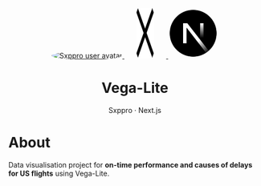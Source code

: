 <div align="center">
    <a href="https://github.com/sxppro/vega-lite">
        <img style="border-radius:50%" src="https://avatars.githubusercontent.com/u/90514161" alt="Sxppro user avatar" width="100" height="100">
        <img style="width: 7%; margin-left: 24px; margin-right: 24px;" src="public/collab.svg" alt="Sxppro user avatar" width="100" height="100">
        <img style="border-radius:50%" src="public/nextjs.svg" alt="Sxppro user avatar" width="100" height="100">
    </a>
    <h1>Vega-Lite</h1>
    <p>
        <span>Sxppro</span>
        ·
        <span>Next.js</span>
    </p>
</div>

# About

Data visualisation project for **on-time performance and causes of delays for US flights** using Vega-Lite.
